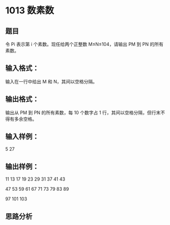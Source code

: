 # 1013 数素数
## 题目
令 Pi 表示第 i 个素数。现任给两个正整数 M≤N≤104，请输出 PM 到 PN 的所有素数。
## 输入格式：
输入在一行中给出 M 和 N，其间以空格分隔。


## 输出格式：
输出从 PM 到 PN 的所有素数，每 10 个数字占 1 行，其间以空格分隔，但行末不得有多余空格。
## 输入样例：
5 27

## 输出样例： 
11 13 17 19 23 29 31 37 41 43

47 53 59 61 67 71 73 79 83 89

97 101 103

## 思路分析